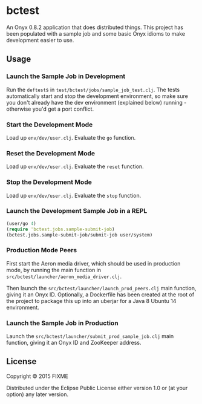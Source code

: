 # bctest

An Onyx 0.8.2 application that does distributed things. This project has been populated with a sample job and some basic Onyx idioms to make development easier to use.

## Usage

### Launch the Sample Job in Development

Run the `deftest`s in `test/bctest/jobs/sample_job_test.clj`. The tests automatically start and stop the development environment, so make sure you don't already have the dev environment (explained below) running - otherwise you'd get a port conflict.

### Start the Development Mode

Load up `env/dev/user.clj`. Evaluate the `go` function.

### Reset the Development Mode

Load up `env/dev/user.clj`. Evaluate the `reset` function.

### Stop the Development Mode

Load up `env/dev/user.clj`. Evaluate the `stop` function.

### Launch the Development Sample Job in a REPL

```clojure
(user/go 4)
(require 'bctest.jobs.sample-submit-job)
(bctest.jobs.sample-submit-job/submit-job user/system)
```

### Production Mode Peers

First start the Aeron media driver, which should be used in production mode, by running the main function in `src/bctest/launcher/aeron_media_driver.clj`.

Then launch the `src/bctest/launcher/launch_prod_peers.clj` main function, giving it an Onyx ID. Optionally, a Dockerfile has been created at the root of the project to package this up into an uberjar for a Java 8 Ubuntu 14 environment.


### Launch the Sample Job in Production

Launch the `src/bctest/launcher/submit_prod_sample_job.clj` main function, giving it an Onyx ID and ZooKeeper address.

## License

Copyright © 2015 FIXME

Distributed under the Eclipse Public License either version 1.0 or (at
your option) any later version.
